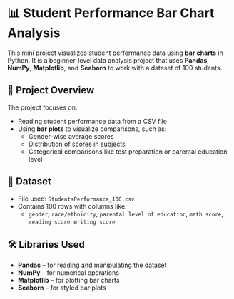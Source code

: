 # 📊 Student Performance Bar Chart Analysis

This mini project visualizes student performance data using **bar charts** in Python. It is a beginner-level data analysis project that uses **Pandas**, **NumPy**, **Matplotlib**, and **Seaborn** to work with a dataset of 100 students.

## 📂 Project Overview

The project focuses on:
- Reading student performance data from a CSV file
- Using **bar plots** to visualize comparisons, such as:
  - Gender-wise average scores
  - Distribution of scores in subjects
  - Categorical comparisons like test preparation or parental education level

## 📁 Dataset

- File used: `StudentsPerformance_100.csv`
- Contains 100 rows with columns like:
  - `gender`, `race/ethnicity`, `parental level of education`, `math score`, `reading score`, `writing score`

## 🛠 Libraries Used

- **Pandas** – for reading and manipulating the dataset
- **NumPy** – for numerical operations
- **Matplotlib** – for plotting bar charts
- **Seaborn** – for styled bar plots
